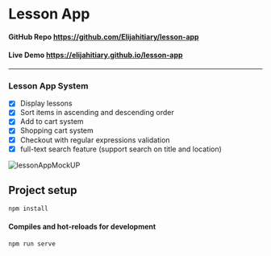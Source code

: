 # Lesson App 

#### GitHub Repo https://github.com/Elijahitiary/lesson-app
#### Live Demo https://elijahitiary.github.io/lesson-app

<hr/>

### Lesson App System

- [x] Display lessons
- [x] Sort items in ascending and descending order
- [x] Add to cart system
- [x] Shopping cart system 
- [x] Checkout with regular expressions validation
- [x] full-text search feature (support search on title and location)

![lessonAppMockUP](https://user-images.githubusercontent.com/116739961/204253369-812d5231-02af-431b-b619-c790c53dea86.png)

## Project setup
```
npm install
```

#### Compiles and hot-reloads for development
```
npm run serve
```
